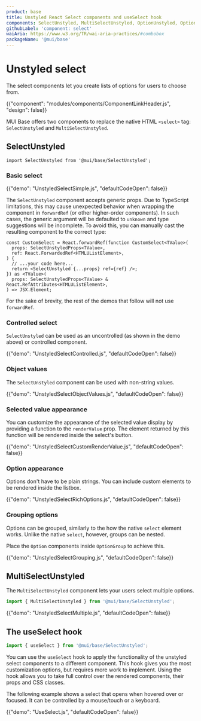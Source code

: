 ```yaml
---
product: base
title: Unstyled React Select components and useSelect hook
components: SelectUnstyled, MultiSelectUnstyled, OptionUnstyled, OptionGroupUnstyled
githubLabel: 'component: select'
waiAria: https://www.w3.org/TR/wai-aria-practices/#combobox
packageName: '@mui/base'
---
```


# Unstyled select

<p class="description">The select components let you create lists of options for users to choose from.</p>

{{"component": "modules/components/ComponentLinkHeader.js", "design": false}}

MUI Base offers two components to replace the native HTML `<select>` tag: `SelectUnstyled` and `MultiSelectUnstyled`.

## SelectUnstyled

```tsx
import SelectUnstyled from '@mui/base/SelectUnstyled';
```

### Basic select

{{"demo": "UnstyledSelectSimple.js", "defaultCodeOpen": false}}

The `SelectUnstyled` component accepts generic props.
Due to TypeScript limitations, this may cause unexpected behavior when wrapping the component in `forwardRef` (or other higher-order components).
In such cases, the generic argument will be defaulted to `unknown` and type suggestions will be incomplete.
To avoid this, you can manually cast the resulting component to the correct type:

```tsx
const CustomSelect = React.forwardRef(function CustomSelect<TValue>(
  props: SelectUnstyledProps<TValue>,
  ref: React.ForwardedRef<HTMLUListElement>,
) {
  // ...your code here...
  return <SelectUnstyled {...props} ref={ref} />;
}) as <TValue>(
  props: SelectUnstyledProps<TValue> & React.RefAttributes<HTMLUListElement>,
) => JSX.Element;
```

For the sake of brevity, the rest of the demos that follow will not use `forwardRef`.

### Controlled select

`SelectUnstyled` can be used as an uncontrolled (as shown in the demo above) or controlled component.

{{"demo": "UnstyledSelectControlled.js", "defaultCodeOpen": false}}

### Object values

The `SelectUnstyled` component can be used with non-string values.

{{"demo": "UnstyledSelectObjectValues.js", "defaultCodeOpen": false}}

### Selected value appearance

You can customize the appearance of the selected value display by providing a function to the `renderValue` prop.
The element returned by this function will be rendered inside the select's button.

{{"demo": "UnstyledSelectCustomRenderValue.js", "defaultCodeOpen": false}}

### Option appearance

Options don't have to be plain strings.
You can include custom elements to be rendered inside the listbox.

{{"demo": "UnstyledSelectRichOptions.js", "defaultCodeOpen": false}}

### Grouping options

Options can be grouped, similarly to the how the native `select` element works.
Unlike the native `select`, however, groups can be nested.

Place the `Option` components inside `OptionGroup` to achieve this.

{{"demo": "UnstyledSelectGrouping.js", "defaultCodeOpen": false}}

## MultiSelectUnstyled

The `MultiSelectUnstyled` component lets your users select multiple options.

```js
import { MultiSelectUnstyled } from '@mui/base/SelectUnstyled';
```

{{"demo": "UnstyledSelectMultiple.js", "defaultCodeOpen": false}}

## The useSelect hook

```js
import { useSelect } from '@mui/base/SelectUnstyled';
```

You can use the `useSelect` hook to apply the functionality of the unstyled select components to a different component.
This hook gives you the most customization options, but requires more work to implement.
Using the hook allows you to take full control over the rendered components, their props and CSS classes.

The following example shows a select that opens when hovered over or focused.
It can be controlled by a mouse/touch or a keyboard.

{{"demo": "UseSelect.js", "defaultCodeOpen": false}}
